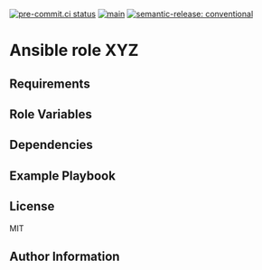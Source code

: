 [![pre-commit.ci status](https://results.pre-commit.ci/badge/github/brucellino/ansible-role-upgraded-octo-palm-tree/main.svg)](https://results.pre-commit.ci/latest/github/brucellino/ansible-role-upgraded-octo-palm-tree/main)
[![main](https://github.com/brucellino/ansible-role-upgraded-octo-palm-tree/actions/workflows/main.yml/badge.svg)](https://github.com/brucellino/ansible-role-upgraded-octo-palm-tree/actions/workflows/release.yml)
[![semantic-release: conventional](https://img.shields.io/badge/semantic--release-conventional-e10079?logo=semantic-release)](https://github.com/semantic-release/semantic-release)

# Ansible role XYZ

<!-- A brief description of the role goes here. -->

## Requirements

<!-- Any pre-requisites that may not be covered by Ansible itself or the role should
be mentioned here. For instance, if the role uses the EC2 module, it may be a
good idea to mention in this section that the boto package is required. -->

## Role Variables

<!-- A description of the settable variables for this role should go here, including
any variables that are in defaults/main.yml, vars/main.yml, and any variables
that can/should be set via parameters to the role. Any variables that are read
from other roles and/or the global scope (ie. hostvars, group vars, etc.) should
be mentioned here as well. -->

## Dependencies

<!-- A list of other roles hosted on Galaxy should go here, plus any details in
regards to parameters that may need to be set for other roles, or variables that
are used from other roles. -->

## Example Playbook

## License

MIT

## Author Information

<!-- An optional section for the role authors to include contact information, or a
website (HTML is not allowed). -->
